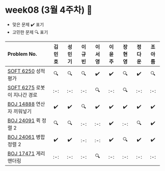 # week08 (3월 4주차) :pencil:

- 맞은 문제 :heavy_check_mark: 표기
- 고민한 문제 :mag: 표기



|Problem No.|김민호|성민기|이규빈|이서영|이윤주|장현영|정다운|조아름|
|:---------------------------|:-----:|:-----:|:-----:|:-----:|:-----:|:-----:|:-----:|:-----:|
|[SOFT 6250](https://softeer.ai/practice/6250) 성적 평가|:mag:|:mag:|:mag:|:heavy_check_mark:|:heavy_check_mark:|:mag:|:heavy_check_mark:|:mag:|
|[SOFT 6275](https://softeer.ai/practice/6275) 로봇이 지나간 경로|:-:|:-:|:-:|:mag:|:-:|:mag:|:-:|:-:|
|[BOJ 14888](https://www.acmicpc.net/problem/14888) 연산자 끼워넣기|:heavy_check_mark:|:heavy_check_mark:|:mag:|:heavy_check_mark:|:heavy_check_mark:|:heavy_check_mark:|:heavy_check_mark:|:heavy_check_mark:|
|[BOJ 24091](https://www.acmicpc.net/problem/24091) 퀵 정렬 2|:mag:|:mag:|:-:|:-:|:heavy_check_mark:|:-:|:mag:|:heavy_check_mark:|
|[BOJ 24061](https://www.jungol.co.kr/problem/24061) 병합 정렬 2|:heavy_check_mark:|:heavy_check_mark:|:-:|:-:|:heavy_check_mark:|:mag:|:heavy_check_mark:|:heavy_check_mark:|
|[BOJ 17471](https://www.acmicpc.net/problem/17471) 게리맨더링|:-:|:-:|:-:|:mag:|:-:|:-:|:-:|:-:|

